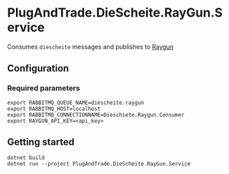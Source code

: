 # PlugAndTrade.DieScheite.RayGun.Service

Consumes `diescheite` messages and publishes to [Raygun](https://raygun.com)

## Configuration
### Required parameters

```
export RABBITMQ_QUEUE_NAME=diescheite.raygun
export RABBITMQ_HOST=localhost
export RABBITMQ_CONNECTIONNAME=Dieschiete.Raygun.Consumer
export RAYGUN_API_KEY=<api_key>
```

## Getting started
```
dotnet build
dotnet run --project PlugAndTrade.DieScheite.RayGun.Service
```
